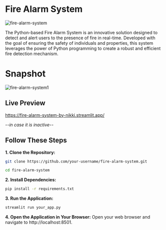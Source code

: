 # Fire Alarm System

![fire-alarm-system](https://github.com/nikisambari/fire-alarm-system/assets/51022485/fb23906a-e34f-4cf9-b226-5ae7bafac4d7)

The Python-based Fire Alarm System is an innovative solution designed to detect and alert users to the presence of fire in real-time. Developed with the goal of ensuring the safety of individuals and properties, this system leverages the power of Python programming to create a robust and efficient fire detection mechanism.
# Snapshot

![fire-alarm-system1](https://github.com/nikisambari/fire-alarm-system/assets/51022485/3f0af53c-e1ff-4819-a405-b033d2873f33)

## Live Preview
https://fire-alarm-system-by-nikki.streamlit.app/ 

_--in case it is inactive--_
## Follow These Steps

**1. Clone the Repository:**
```bash
git clone https://github.com/your-username/fire-alarm-system.git
```  
```bash
cd fire-alarm-system
```

**2. Install Dependencies:**

```bash
pip install -r requirements.txt
```
**3. Run the Application:**
```bash
streamlit run your_app.py
```
**4. Open the Application in Your Browser:**
Open your web browser and navigate to http://localhost:8501.

